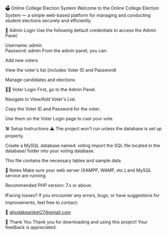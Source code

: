🗳️ Online College Election System
Welcome to the Online College Election System 
— a simple web-based platform for managing and conducting student elections securely and efficiently.

🔐 Admin Login
Use the following default credentials to access the Admin Panel:

Username: admin  
Password: admin
From the admin panel, you can:

Add new voters

View the voter's list (includes Voter ID and Password)

Manage candidates and elections

🧑‍💼 Voter Login
First, go to the Admin Panel.

Navigate to View/Add Voter's List.

Copy the Voter ID and Password for the voter.

Use them on the Voter Login page to cast your vote.

🛠️ Setup Instructions
⚠️ The project won’t run unless the database is set up properly.

Create a MySQL database named:
voting
Import the SQL file located in the database/ folder into your voting database.

This file contains the necessary tables and sample data.

📌 Notes
Make sure your web server (XAMPP, WAMP, etc.) and MySQL service are running.

Recommended PHP version: 7.x or above.

❗Facing Issues?
If you encounter any errors, bugs, or have suggestions for improvements, feel free to contact:

📧 ghodakeaniket27@gmail.com

🙏 Thank You
Thank you for downloading and using this project!
Your feedback is appreciated.

